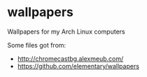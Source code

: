 # wallpapers
Wallpapers for my Arch Linux computers

Some files got from:
* http://chromecastbg.alexmeub.com/
* https://github.com/elementary/wallpapers
